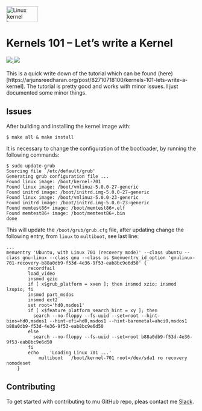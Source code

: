 
<a href="https://www.kernel.org">
  <img src="https://itsfoss.com/wp-content/uploads/2017/12/Linux-Kernel-5-featured.jpg" alt="Linux kernel image" height="42px" width="84px">
</a>

# Kernels 101 – Let’s write a Kernel</h1>

<div>
    <a href="https://github.com/NaPiZip/Docker_GUI_Apps_on_Windows">
        <img src="https://img.shields.io/badge/Document%20Version-1.0.0-brightgreen.svg"/>
    </a>
    <a href="https://cdn.kernel.org/pub/linux/kernel/v5.x/">
        <img src="https://img.shields.io/badge/Linux%20Kernel-5.0.0--27--generic-blue"/>
    </a>    
 </div>
<br/>
<div>    
This is a quick write down of the tutorial which can be found (here)[https://arjunsreedharan.org/post/82710718100/kernels-101-lets-write-a-kernel]. The tutorial is pretty good and works with minor issues. I just documented some minor things.

## Issues
After building and installing the kernel image with:
```
$ make all & make install
```
It is necessary to change the configuration of the bootloader, by running the following commands:
```
$ sudo update-grub
Sourcing file `/etc/default/grub'
Generating grub configuration file ...
Found linux image: /boot/kernel-701
Found linux image: /boot/vmlinuz-5.0.0-27-generic
Found initrd image: /boot/initrd.img-5.0.0-27-generic
Found linux image: /boot/vmlinuz-5.0.0-23-generic
Found initrd image: /boot/initrd.img-5.0.0-23-generic
Found memtest86+ image: /boot/memtest86+.elf
Found memtest86+ image: /boot/memtest86+.bin
done
```
This will update the `/boot/grub/grub.cfg` file, after updating change the following entry, from `linux` to `multiboot`, see last line:

```
...
menuentry 'Ubuntu, with Linux 701 (recovery mode)' --class ubuntu --class gnu-linux --class gnu --class os $menuentry_id_option 'gnulinux-701-recovery-b88a0db9-f53d-4e36-9f53-eab8bc9e6d50' {
		recordfail
		load_video
		insmod gzio
		if [ x$grub_platform = xxen ]; then insmod xzio; insmod lzopio; fi
		insmod part_msdos
		insmod ext2
		set root='hd0,msdos1'
		if [ x$feature_platform_search_hint = xy ]; then
		  search --no-floppy --fs-uuid --set=root --hint-bios=hd0,msdos1 --hint-efi=hd0,msdos1 --hint-baremetal=ahci0,msdos1  b88a0db9-f53d-4e36-9f53-eab8bc9e6d50
		else
		  search --no-floppy --fs-uuid --set=root b88a0db9-f53d-4e36-9f53-eab8bc9e6d50
		fi
		echo	'Loading Linux 701 ...'
	        multiboot	/boot/kernel-701 root=/dev/sda1 ro recovery nomodeset
	}
```
## Contributing

To get started with contributing to mu GitHub repo, pleas contact me <a href="https://slack.com/">Slack<a/>.
